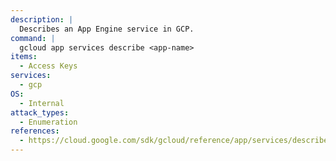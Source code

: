```yaml
---
description: |
  Describes an App Engine service in GCP.
command: |
  gcloud app services describe <app-name>
items:
  - Access Keys
services:
  - gcp
OS:
  - Internal
attack_types:
  - Enumeration
references:
  - https://cloud.google.com/sdk/gcloud/reference/app/services/describe
---
```

